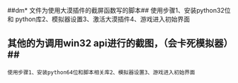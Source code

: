 ##dm* 文件为使用大漠插件的截屏函数写的脚本##
	使用步骤1、安装python32位 和 python库2、模拟器设置3、激活大漠插件4、游戏进入初始界面

## 其他的为调用win32 api进行的截图，（会卡死模拟器）##
	使用步骤1、安装python64位和脚本相关库2、模拟器设置3、游戏进入初始界面